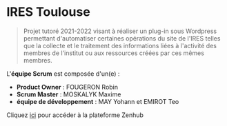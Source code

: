 # IRES Toulouse

> Projet tutoré 2021-2022 visant à réaliser un plug-in sous Wordpress permettant d'automatiser certaines opérations du site de l'IRES telles que la collecte et le traitement des informations liées à l'activité des membres de l'institut ou aux ressources créées par ces mêmes membres.

L'**équipe Scrum** est composée d'un(e) : 
- **Product Owner** : FOUGERON Robin
- **Scrum Master** : MOSKALYK Maxime
- **équipe de développement** : MAY Yohann et EMIROT Teo

Cliquez [ici](https://app.zenhub.com/workspaces/quipe-scrum-61790fc1a3037000169c559a/board?repos=421710728) pour accéder à la plateforme Zenhub
